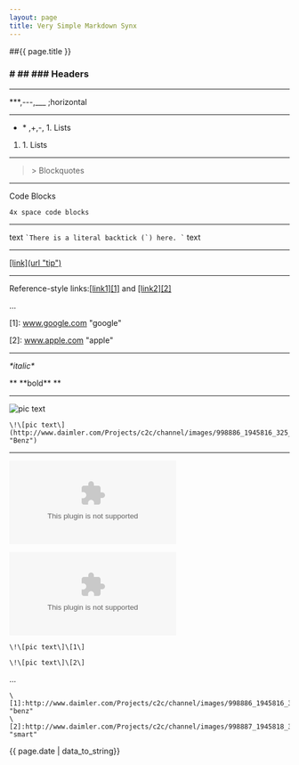 ```yaml
---
layout: page
title: Very Simple Markdown Synx
---
```


##{{ page.title }}



### \# ## ### Headers

***

\***,---,___ ;horizontal

***

* \* ,+,-, 1. Lists

1. 1\. Lists

***

> \> Blockquotes

***

Code Blocks

    4x space code blocks

***

text `` `There is a literal backtick (`) here. ` `` text

***

[ \[link\](url "tip")](www.google.com "google")

***

Reference-style links:[\[link1\]\[1\]][1] and [\[link2\]\[2\]][2] 

...

\[1\]: www.google.com "google"

\[2\]: www.apple.com "apple"

[1]: www.google.com "google"
[2]: www.apple.com "apple"

***

*\*italic\**

** \*\*bold\*\* **

***

![pic text](http://www.daimler.com/Projects/c2c/channel/images/998886_1945816_325_110_mb_passcars.jpg "Benz")

    \!\[pic text\](http://www.daimler.com/Projects/c2c/channel/images/998886_1945816_325_110_mb_passcars.jpg "Benz")



***

![pic text][1]

![pic text][2]


    \!\[pic text\]\[1\]

    \!\[pic text\]\[2\]

...

    \[1]:http://www.daimler.com/Projects/c2c/channel/images/998886_1945816_325_110_mb_passcars.jpg "benz"
    \[2]:http://www.daimler.com/Projects/c2c/channel/images/998887_1945818_325_110_smart.jpg "smart"





[1]:http://www.daimler.com/Projects/c2c/channel/images/998886_1945816_325_110_mb_passcars.jpg "benz"
[2]:http://www.daimler.com/Projects/c2c/channel/images/998887_1945818_325_110_smart.jpg "smart"



{{ page.date | data_to_string}}
